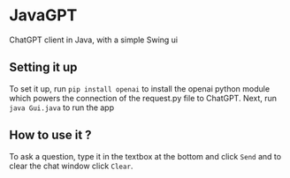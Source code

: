 # JavaGPT
ChatGPT client in Java, with a simple Swing ui
## Setting it up
To set it up, run `pip install openai` to install the openai python module which powers the connection of the request.py file to ChatGPT.
Next, run `java Gui.java` to run the app
## How to use it ?
To ask a question, type it in the textbox at the bottom and click `Send` and to clear the chat window click `Clear`.
